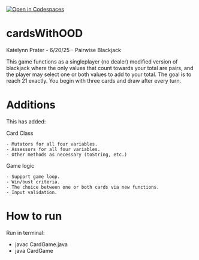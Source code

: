[![Open in Codespaces](https://classroom.github.com/assets/launch-codespace-2972f46106e565e64193e422d61a12cf1da4916b45550586e14ef0a7c637dd04.svg)](https://classroom.github.com/open-in-codespaces?assignment_repo_id=19814250)
# cardsWithOOD

Katelynn Prater - 6/20/25 - Pairwise Blackjack

This game functions as a singleplayer (no dealer) modified version of blackjack where the only values
that count towards your total are pairs, and the player may select one or both values to add to your 
total. The goal is to reach 21 exactly. You begin with three cards and draw after every turn.

# Additions

This has added:

  Card Class
  
    - Mutators for all four variables.
    - Assessors for all four variables.
    - Other methods as necessary (toString, etc.)
    
  Game logic
    
    - Support game loop.
    - Win/bust criteria.
    - The choice between one or both cards via new functions.
    - Input validation.

# How to run
Run in terminal: 
- javac CardGame.java
- java CardGame
